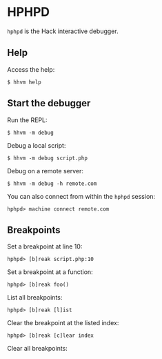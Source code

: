 
# HPHPD

`hphpd` is the Hack interactive debugger.

## Help

Access the help:

    $ hhvm help

## Start the debugger

Run the REPL:

    $ hhvm -m debug

Debug a local script:

    $ hhvm -m debug script.php

Debug on a remote server:

    $ hhvm -m debug -h remote.com

You can also connect from within the `hphpd` session:

    hphpd> machine connect remote.com

## Breakpoints

Set a breakpoint at line 10:

    hphpd> [b]reak script.php:10

Set a breakpoint at a function:

    hphpd> [b]reak foo()

List all breakpoints:

    hphpd> [b]reak [l]ist

Clear the breakpoint at the listed index:

    hphpd> [b]reak [c]lear index

Clear all breakpoints:
